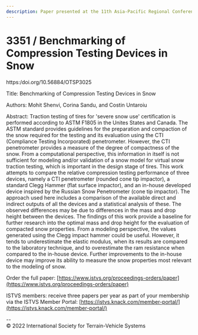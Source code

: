 ```yaml
---
description: Paper presented at the 11th Asia-Pacific Regional Conference of the ISTVS
---
```


# 3351 / Benchmarking of Compression Testing Devices in Snow

https:/doi.org/10.56884/OTSP3025

Title: Benchmarking of Compression Testing Devices in Snow

Authors: Mohit Shenvi, Corina Sandu, and Costin Untaroiu

Abstract: Traction testing of tires for 'severe snow use' certification is performed according to ASTM F1805 in the Unites States and Canada. The ASTM standard provides guidelines for the preparation and compaction of the snow required for the testing and its evaluation using the CTI (Compliance Testing Incorporated) penetrometer. However, the CTI penetrometer provides a measure of the degree of compactness of the snow. From a computational perspective, this information in itself is not sufficient for modeling and/or validation of a snow model for virtual snow traction testing, which is important in the design stage of tires. This work attempts to compare the relative compression testing performance of three devices, namely a CTI penetrometer (rounded cone tip impactor), a standard Clegg Hammer (flat surface impactor), and an in-house developed device inspired by the Russian Snow Penetrometer (cone tip impactor). The approach used here includes a comparison of the available direct and indirect outputs of all the devices and a statistical analysis of these. The observed differences may be due to differences in the mass and drop height between the devices. The findings of this work provide a baseline for further research into the optimal mass and drop height for the evaluation of compacted snow properties. From a modeling perspective, the values generated using the Clegg impact hammer could be useful. However, it tends to underestimate the elastic modulus, when its results are compared to the laboratory technique, and to overestimate the ram resistance when compared to the in-house device. Further improvements to the in-house device may improve its ability to measure the snow properties most relevant to the modeling of snow.



Order the full paper: [https://www.istvs.org/proceedings-orders/paper](https://www.istvs.org/proceedings-orders/paper)

ISTVS members: receive three papers per year as part of your membership via the ISTVS Member Portal: [https://istvs.knack.com/member-portal/](https://istvs.knack.com/member-portal/)



\--\
© 2022 International Society for Terrain-Vehicle Systems
